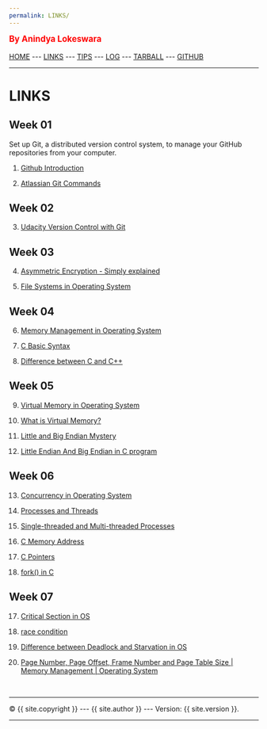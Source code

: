 ```yaml
---
permalink: LINKS/
---
```

<span style="color:red; font-weight:bold; font-size:larger;">By Anindya Lokeswara</span>
<br><br>
[HOME](https://anindyalkwr.github.io/os222) ---
[LINKS](https://anindyalkwr.github.io/os222/LINKS/) ---
[TIPS](https://anindyalkwr.github.io/os222/LINKS/) ---
[LOG](https://anindyalkwr.github.io/os222/TXT/mylog.txt) ---
[TARBALL](https://os.vlsm.org/Log/anindyalkwr.tar.bz2.txt) ---
[GITHUB](https://github.com/anindyalkwr)
<br>
<hr>

# LINKS

## Week 01 <br>
Set up Git, a distributed version control system, to manage your GitHub repositories from your computer.

1. [Github Introduction](https://docs.github.com/en/get-started/quickstart/hello-world)<br>

2. [Atlassian Git Commands](https://www.atlassian.com/git/glossary)<br>

## Week 02 <br>

3. [Udacity Version Control with Git](https://www.udacity.com/course/version-control-with-git--ud123)<br>

## Week 03 <br>

4. [Asymmetric Encryption - Simply explained](https://www.youtube.com/watch?v=AQDCe585Lnc)<br>

5. [File Systems in Operating System](https://www.geeksforgeeks.org/file-systems-in-operating-system/)<br>

## Week 04 <br>

6. [Memory Management in Operating System](https://www.geeksforgeeks.org/memory-management-in-operating-system/)<br>

7. [C Basic Syntax](https://www.geeksforgeeks.org/c-basic-syntax/) <br>

8. [Difference between C and C++](https://www.geeksforgeeks.org/difference-between-c-and-c/) <br>

## Week 05 <br>

9. [Virtual Memory in Operating System](https://www.geeksforgeeks.org/virtual-memory-in-operating-system/)

10. [What is Virtual Memory?](https://www.techtarget.com/searchstorage/definition/virtual-memory#:~:text=Virtual%20memory%20is%20a%20common,(RAM)%20to%20disk%20storage.)

11. [Little and Big Endian Mystery](https://www.geeksforgeeks.org/little-and-big-endian-mystery/)

12. [Little Endian And Big Endian in C program](https://embetronicx.com/tutorials/p_language/c/little-endian-and-big-endian/)

## Week 06 <br>

13. [Concurrency in Operating System](https://www.geeksforgeeks.org/concurrency-in-operating-system/#:~:text=Concurrency%20is%20the%20execution%20of,shared%20memory%20or%20message%20passing.)

14. [Processes and Threads](https://learn.microsoft.com/en-us/windows/win32/procthread/processes-and-threads)

15. [Single-threaded and Multi-threaded Processes](https://www.tutorialspoint.com/single-threaded-and-multi-threaded-processes)

16. [C Memory Address](https://www.w3schools.com/c/c_memory_address.php#:~:text=When%20a%20variable%20is%20created,stored%20in%20this%20memory%20address.)

17. [C Pointers](https://www.w3schools.com/c/c_pointers.php)

18. [fork() in C](https://www.geeksforgeeks.org/fork-system-call/)

## Week 07 <br>

17. [Critical Section in OS](https://www.scaler.com/topics/critical-section-in-os/)

18. [race condition](https://www.techtarget.com/searchstorage/definition/race-condition#:~:text=A%20race%20condition%20is%20an,sequence%20to%20be%20done%20correctly.)

19. [Difference between Deadlock and Starvation in OS](https://www.geeksforgeeks.org/difference-between-deadlock-and-starvation-in-os/)

20. [Page Number, Page Offset, Frame Number and Page Table Size | Memory Management | Operating System](https://www.youtube.com/watch?v=ILG4uVK-RcE)



<br>
<hr>
&copy; {{ site.copyright }} --- {{ site.author }} --- Version: {{ site.version }}.
<hr>
<br>
